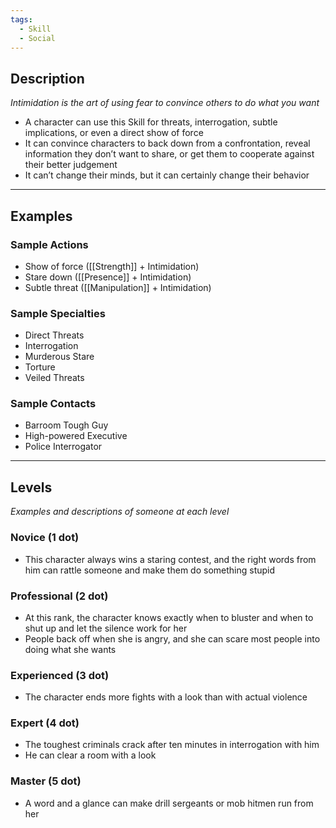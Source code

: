 ```yaml
---
tags:
  - Skill
  - Social
---
```


## Description

_Intimidation is the art of using fear to convince others to do what you want_
- A character can use this Skill for threats, interrogation, subtle implications, or even a direct show of force
- It can convince characters to back down from a confrontation, reveal information they don’t want to share, or get them to cooperate against their better judgement
- It can’t change their minds, but it can certainly change their behavior

---

## Examples

### Sample Actions

- Show of force ([[Strength]] + Intimidation)
- Stare down ([[Presence]] + Intimidation)
- Subtle threat ([[Manipulation]] + Intimidation)

### Sample Specialties

- Direct Threats
- Interrogation
- Murderous Stare
- Torture
- Veiled Threats

### Sample Contacts

- Barroom Tough Guy
- High-powered Executive
- Police Interrogator

---

## Levels

_Examples and descriptions of someone at each level_

### Novice (1 dot)

- This character always wins a staring contest, and the right words from him can rattle someone and make them do something stupid

### Professional (2 dot)

- At this rank, the character knows exactly when to bluster and when to shut up and let the silence work for her
- People back off when she is angry, and she can scare most people into doing what she wants

### Experienced (3 dot)

- The character ends more fights with a look than with actual violence

### Expert (4 dot)

- The toughest criminals crack after ten minutes in interrogation with him
- He can clear a room with a look

### Master (5 dot)

- A word and a glance can make drill sergeants or mob hitmen run from her
